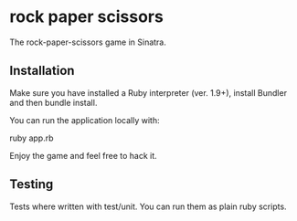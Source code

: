 rock paper scissors
===================

The rock-paper-scissors game in Sinatra. 

Installation
------------

Make sure you have installed a Ruby interpreter (ver. 1.9+),
install Bundler and then bundle install.

You can run the application locally with:


ruby app.rb


Enjoy the game and feel free to hack it.


Testing
-------

Tests where written with test/unit. You can run them as plain
ruby scripts.
